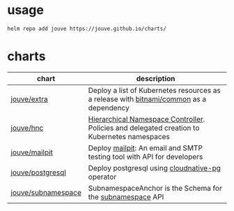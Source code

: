 # usage

```console
helm repo add jouve https://jouve.github.io/charts/
```

# charts

| chart                                     | description                                                                                                                                          |
| ----------------------------------------- | -------------------------------------------------------------------------------------------------------- |
| [jouve/extra](charts/extra)               | Deploy a list of Kubernetes resources as a release with [bitnami/common][bitnami/common] as a dependency |
| [jouve/hnc](charts/hnc)                   | [Hierarchical Namespace Controller][hnc]. Policies and delegated creation to Kubernetes namespaces       |
| [jouve/mailpit](charts/mailpit)           | Deploy [mailpit][mailpit]: An email and SMTP testing tool with API for developers                        |
| [jouve/postgresql](charts/postgresql)     | Deploy postgresql using [cloudnative-pg][cloudnative-pg] operator                                        |
| [jouve/subnamespace](charts/subnamespace) | SubnamespaceAnchor is the Schema for the [subnamespace][hnc] API                                         |

[bitnami/common]: https://github.com/bitnami/charts/tree/main/bitnami/common
[cloudnative-pg]: https://cloudnative-pg.io/
[hnc]: https://github.com/kubernetes-sigs/hierarchical-namespaces
[mailpit]: https://github.com/axllent/mailpit
